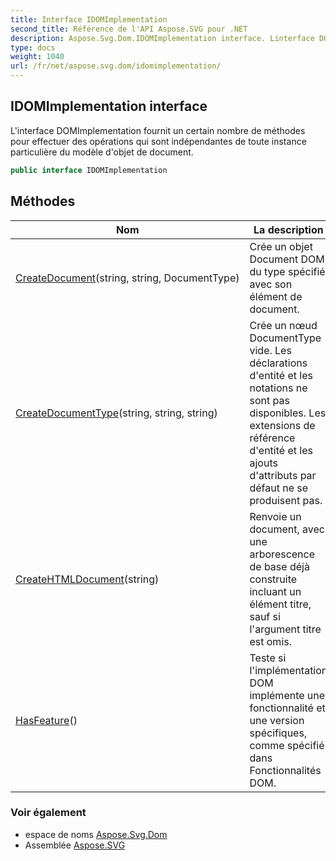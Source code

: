 ```yaml
---
title: Interface IDOMImplementation
second_title: Référence de l'API Aspose.SVG pour .NET
description: Aspose.Svg.Dom.IDOMImplementation interface. Linterface DOMImplementation fournit un certain nombre de méthodes pour effectuer des opérations qui sont indépendantes de toute instance particulière du modèle dobjet de document.
type: docs
weight: 1040
url: /fr/net/aspose.svg.dom/idomimplementation/
---
```

## IDOMImplementation interface

L'interface DOMImplementation fournit un certain nombre de méthodes pour effectuer des opérations qui sont indépendantes de toute instance particulière du modèle d'objet de document.

```csharp
public interface IDOMImplementation
```

## Méthodes

| Nom | La description |
| --- | --- |
| [CreateDocument](../../aspose.svg.dom/idomimplementation/createdocument/)(string, string, DocumentType) | Crée un objet Document DOM du type spécifié avec son élément de document. |
| [CreateDocumentType](../../aspose.svg.dom/idomimplementation/createdocumenttype/)(string, string, string) | Crée un nœud DocumentType vide. Les déclarations d'entité et les notations ne sont pas disponibles. Les extensions de référence d'entité et les ajouts d'attributs par défaut ne se produisent pas. |
| [CreateHTMLDocument](../../aspose.svg.dom/idomimplementation/createhtmldocument/)(string) | Renvoie un document, avec une arborescence de base déjà construite incluant un élément titre, sauf si l'argument titre est omis. |
| [HasFeature](../../aspose.svg.dom/idomimplementation/hasfeature/)() | Teste si l'implémentation DOM implémente une fonctionnalité et une version spécifiques, comme spécifié dans Fonctionnalités DOM. |

### Voir également

* espace de noms [Aspose.Svg.Dom](../../aspose.svg.dom/)
* Assemblée [Aspose.SVG](../../)


